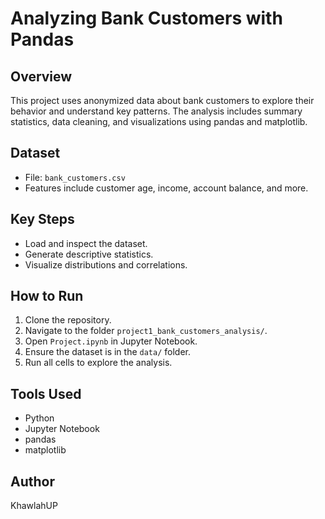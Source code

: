 # Analyzing Bank Customers with Pandas

## Overview
This project uses anonymized data about bank customers to explore their behavior and understand key patterns. The analysis includes summary statistics, data cleaning, and visualizations using pandas and matplotlib.

## Dataset
- File: `bank_customers.csv`
- Features include customer age, income, account balance, and more.

## Key Steps
- Load and inspect the dataset.
- Generate descriptive statistics.
- Visualize distributions and correlations.

## How to Run
1. Clone the repository.
2. Navigate to the folder `project1_bank_customers_analysis/`.
3. Open `Project.ipynb` in Jupyter Notebook.
4. Ensure the dataset is in the `data/` folder.
5. Run all cells to explore the analysis.

## Tools Used
- Python
- Jupyter Notebook
- pandas
- matplotlib

## Author
KhawlahUP

